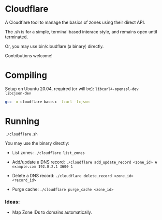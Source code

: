 # Cloudflare
 A Cloudflare tool to manage the basics of zones using their direct API.

 The .sh is for a simple, terminal based interace style, and remains open until terminated. 

 Or, you may use bin/cloudflare (a binary) directly. 

 Contributions welcome!

 # Compiling
 Setup on Ubuntu 20.04, required (or will be):
 `libcurl4-openssl-dev libcjson-dev`

 ```bash 
 gcc -o cloudflare base.c -lcurl -lcjson
 ```

 # Running
`./cloudflare.sh`

 You may use the binary directly:
- List zones:
    `./cloudflare list_zones`
- Add/update a DNS record:
    `./cloudflare add_update_record <zone_id> A example.com 192.0.2.1 3600 1`
    
- Delete a DNS record:
    `./cloudflare delete_record <zone_id> <record_id>`
    
- Purge cache:
    `./cloudflare purge_cache <zone_id>`

### Ideas: 
- Map Zone IDs to domains automatically. 
